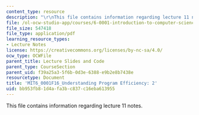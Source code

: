```yaml
---
content_type: resource
description: "\r\nThis file contains information regarding lecture 11 notes."
file: /ol-ocw-studio-app/courses/6-0001-introduction-to-computer-science-and-programming-in-python-fall-2016/bb953fb81d4afa3bc837c16eba613955_MIT6_0001F16_Lec11.pdf
file_size: 547418
file_type: application/pdf
learning_resource_types:
- Lecture Notes
license: https://creativecommons.org/licenses/by-nc-sa/4.0/
ocw_type: OCWFile
parent_title: Lecture Slides and Code
parent_type: CourseSection
parent_uid: f39a25a3-5f6b-0d3e-6388-e9b2e8b7438e
resourcetype: Document
title: 'MIT6_0001F16_Understanding Program Efficiency: 2'
uid: bb953fb8-1d4a-fa3b-c837-c16eba613955
---
```


This file contains information regarding lecture 11 notes.